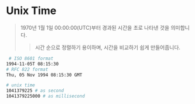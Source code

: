 # Unix Time

> 1970년 1월 1일 00:00:00(UTC)부터 경과된 시간을 초로 나타낸 것을 의미합니다.
>
> > 시간 순으로 정렬하기 용이하며, 시간을 비교하기 쉽게 만들어줍니다.

```sh
 # ISO 8601 format
1994-11-05T 08:15:30
# RFC 822 format
Thu, 05 Nov 1994 08:15:30 GMT

# unix time
1041379225 # as second
1041379225000 # as millisecond
```
